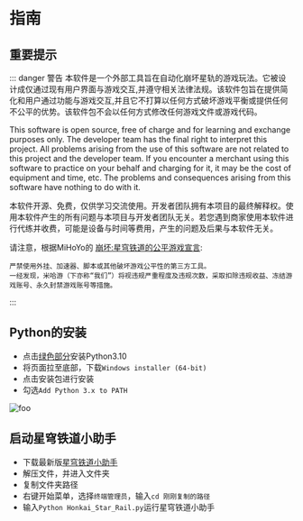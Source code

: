 <!--
 * @Author: Night-stars-1 nujj1042633805@gmail.com
 * @Date: 2023-05-23 15:45:31
 * @LastEditors: Night-stars-1 nujj1042633805@gmail.com
 * @LastEditTime: 2023-05-24 11:26:29
 * @Description: 
 * 
 * Copyright (c) 2023 by Night-stars-1, All Rights Reserved. 
-->
# 指南

## 重要提示
::: danger 警告
本软件是一个外部工具旨在自动化崩坏星轨的游戏玩法。它被设计成仅通过现有用户界面与游戏交互,并遵守相关法律法规。该软件包旨在提供简化和用户通过功能与游戏交互,并且它不打算以任何方式破坏游戏平衡或提供任何不公平的优势。该软件包不会以任何方式修改任何游戏文件或游戏代码。

This software is open source, free of charge and for learning and exchange purposes only. The developer team has the final right to interpret this project. All problems arising from the use of this software are not related to this project and the developer team. If you encounter a merchant using this software to practice on your behalf and charging for it, it may be the cost of equipment and time, etc. The problems and consequences arising from this software have nothing to do with it.

本软件开源、免费，仅供学习交流使用。开发者团队拥有本项目的最终解释权。使用本软件产生的所有问题与本项目与开发者团队无关。若您遇到商家使用本软件进行代练并收费，可能是设备与时间等费用，产生的问题及后果与本软件无关。


请注意，根据MiHoYo的 [崩坏:星穹铁道的公平游戏宣言](https://sr.mihoyo.com/news/111246?nav=news&type=notice):
```md:no-line-numbers
严禁使用外挂、加速器、脚本或其他破坏游戏公平性的第三方工具。
一经发现，米哈游（下亦称“我们”）将视违规严重程度及违规次数，采取扣除违规收益、冻结游戏账号、永久封禁游戏账号等措施。
```
:::

## Python的安装
 * 点击[绿色部分](https://www.python.org/downloads/release/python-3100/)安装Python3.10
 * 将页面拉至底部，下载`Windows installer (64-bit)`
 * 点击安装包进行安装
 * 勾选`Add Python 3.x to PATH`
 <img src="https://img06.mifile.cn/v1/MI_542ED8B1722DC/126cb397275a9756877965f2b16313e1.png" alt="foo">

## 启动星穹铁道小助手
 * 下载最新版[星穹铁道小助手](https://github.com/Starry-Wind/SRA/releases/latest)
 * 解压文件，并进入文件夹
 * 复制文件夹路径
 * 右键开始菜单，选择`终端管理员`，输入`cd 刚刚复制的路径`
 * 输入`Python Honkai_Star_Rail.py`运行星穹铁道小助手